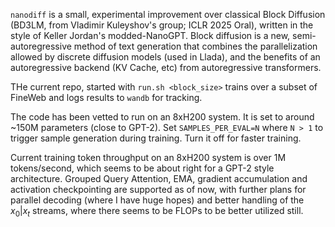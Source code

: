 `nanodiff` is a small, experimental improvement over classical Block Diffusion (BD3LM, from Vladimir Kuleyshov's group; ICLR 2025 Oral), written in the style of Keller Jordan's modded-NanoGPT. 
Block diffusion is a new, semi-autoregressive method of text generation that combines the parallelization allowed by discrete diffusion models (used in Llada), and the benefits of an autoregressive backend (KV Cache, etc) from autoregressive transformers.

THe current repo, started with `run.sh <block_size>` trains over a subset of FineWeb and logs results to `wandb` for tracking. 

The code has been vetted to run on an 8xH200 system. It is set to around ~150M parameters (close to GPT-2). Set `SAMPLES_PER_EVAL=N` where `N > 1` to trigger sample generation during training. Turn it off for faster training. 

Current training token throughput on an 8xH200 system is over 1M tokens/second, which seems to be about right for a GPT-2 style architecture. 
Grouped Query Attention, EMA, gradient accumulation and activation checkpointing are supported as of now, with further plans for parallel decoding (where I have huge hopes) and better handling of the $x_0 | x_t$ streams, where there seems to be FLOPs to be better utilized still. 


